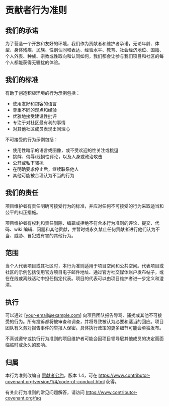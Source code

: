 # 贡献者行为准则

## 我们的承诺

为了营造一个开放和友好的环境，我们作为贡献者和维护者承诺，无论年龄、体型、身体残疾、民族、性别认同和表达、经验水平、教育、社会经济地位、国籍、个人外表、种族、宗教或性取向和认同如何，我们都会让参与我们项目和社区的每个人都能获得无骚扰的体验。

## 我们的标准

有助于创造积极环境的行为示例包括：

* 使用友好和包容的语言
* 尊重不同的观点和经验
* 优雅地接受建设性批评
* 专注于对社区最有利的事情
* 对其他社区成员表现出同理心

不可接受的行为示例包括：

* 使用性暗示的语言或图像，或不受欢迎的性关注或挑逗
* 挑衅、侮辱/贬损性评论，以及人身或政治攻击
* 公开或私下骚扰
* 在明确要求停止后，继续联系他人
* 其他可能被合理认为不当的行为

## 我们的责任

项目维护者有责任明确可接受行为的标准，并应对任何不可接受的行为采取适当和公平的纠正措施。

项目维护者有权利和责任删除、编辑或拒绝不符合本行为准则的评论、提交、代码、wiki 编辑、问题和其他贡献，并暂时或永久禁止任何贡献者进行他们认为不当、威胁、冒犯或有害的其他行为。

## 范围

当个人代表项目或其社区时，本行为准则适用于项目空间和公共空间。代表项目或社区的示例包括使用官方项目电子邮件地址、通过官方社交媒体账户发布帖子，或在在线或离线活动中担任指定代表。项目的代表可以由项目维护者进一步定义和澄清。

## 执行

可以通过 [your-email@example.com] 向项目团队报告辱骂、骚扰或其他不可接受的行为。所有投诉都将被审查和调查，并将导致被认为必要和适当的回应。项目团队有义务对报告事件的举报人保密。具体执行政策的更多细节可能会单独发布。

不真诚遵守或执行行为准则的项目维护者可能会因项目领导层其他成员的决定而面临临时或永久的影响。

## 归属

本行为准则改编自 [贡献者公约](https://www.contributor-covenant.org)，版本 1.4，可在 https://www.contributor-covenant.org/version/1/4/code-of-conduct.html 获得。

有关此行为准则的常见问题解答，请访问 https://www.contributor-covenant.org/faq 